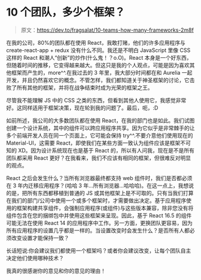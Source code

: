 # 10 个团队，多少个框架？

> 原文：<https://dev.to/fragsalat/10-teams-how-many-frameworks-2m8f>

在我的公司，80%的团队都在使用 React，我敢打赌，他们的许多应用程序与 create-react-app + redux 没有什么不同。我还是不明白 JavaScript 里像 CSS 这样的 React 和潮人“创新”的炒作(什么鬼！？o.O)。React 本身是一个好东西，但随着时间的推移，它变得越来越大。但这只是我的个人观点，可能是因为喜欢其他框架而产生的，more^^.在我过去的 3 年里，我大部分时间都在和 Aurelia 一起开发，并且仍然喜欢它的概念。不管怎样，我们都知道关于神圣框架的讨论，它击败了所有其他的框架，并将在战争结束时成为光荣的框架之王。

尽管我不能理解 JS 中的 CSS 之类的东西，但看到其他人使用它，我感觉非常好。这同样适用于框架决策，现在轮到我的问题了。最后，呃，:D

如前所述，我公司的大多数团队都在使用 React，在我的部门也是如此。我们试图创建一个设计系统，其中的组件可以跨应用程序共享。因为它似乎是非常棘手的让多个前端开发人员在同一个页面上，它可能会保持 try^^.不要介意他们使用现在的 Material-UI，这需要 React，即使我们在某些方面一致认为组件应该是框架不可知的 XD。因为设计系统现在也是基于 React 的，所以有人问我，现在是不是所有团队都采用 React 更好？在我看来，我们不应该有相同的框架，但很难反对明显的观点。

React 之后会发生什么？当所有浏览器最终都支持 web 组件时，我们是否都必须在 3 年内迁移应用程序？(哈哈 3 年...所有浏览器...哈哈哈)。在这一点上，我想说的是，把所有东西都移植到普通的 JS 或其他框架上是不可取的。只有当我们打算在我们的部门/公司中使用一个或多个框架时，才需要做出决定。基于应用程序使用的框架构建共享组件，会强制应用程序(或组件)与这些版本兼容，除非您没有将组件包含在您的捆绑包中并使用这些框架来呈现。因此，基于 React 16.5 的组件可能无法在使用 React 14 的应用程序中工作。另一方面，更换团队更容易，因为所有应用程序的设置几乎都是一样的。当设置改变时会发生什么？是否所有人都必须改变设置才能保持一致？

长话短说:你会建议我们都使用一个框架吗？或者你会建议改变，让每个团队自主决定他们使用哪种技术？

我真的很感谢你的意见和你的意见的理由！